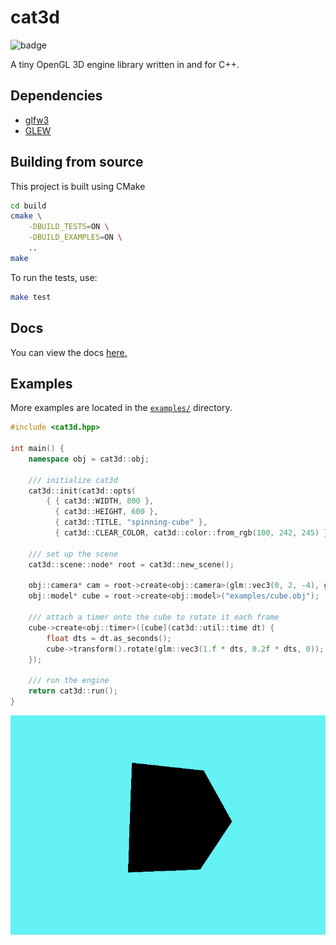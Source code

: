 # cat3d

![badge](https://github.com/sarahkittyy/cat3d/workflows/build/badge.svg)

A tiny OpenGL 3D engine library written in and for C++.

## Dependencies

- [glfw3](https://www.glfw.org/)
- [GLEW](http://glew.sourceforge.net/)

## Building from source

This project is built using CMake

```bash
cd build
cmake \
    -DBUILD_TESTS=ON \
    -DBUILD_EXAMPLES=ON \
    ..
make
```

To run the tests, use:

```bash
make test
```

## Docs

You can view the docs [here.](https://sarahkittyy.github.io/cat3d)

## Examples

More examples are located in the [`examples/`](examples/) directory.

```cpp
#include <cat3d.hpp>

int main() {
	namespace obj = cat3d::obj;

    /// initialize cat3d
	cat3d::init(cat3d::opts(
		{ { cat3d::WIDTH, 800 },
		  { cat3d::HEIGHT, 600 },
		  { cat3d::TITLE, "spinning-cube" },
		  { cat3d::CLEAR_COLOR, cat3d::color::from_rgb(100, 242, 245) } }));

    /// set up the scene
	cat3d::scene::node* root = cat3d::new_scene();

	obj::camera* cam = root->create<obj::camera>(glm::vec3(0, 2, -4), glm::vec3(0, 0, 0), 75.f);
	obj::model* cube = root->create<obj::model>("examples/cube.obj");

    /// attach a timer onto the cube to rotate it each frame
	cube->create<obj::timer>([cube](cat3d::util::time dt) {
		float dts = dt.as_seconds();
		cube->transform().rotate(glm::vec3(1.f * dts, 0.2f * dts, 0));
	});

    /// run the engine
	return cat3d::run();
}
```

![Gif of above example](examples/spinning-cube.gif)
